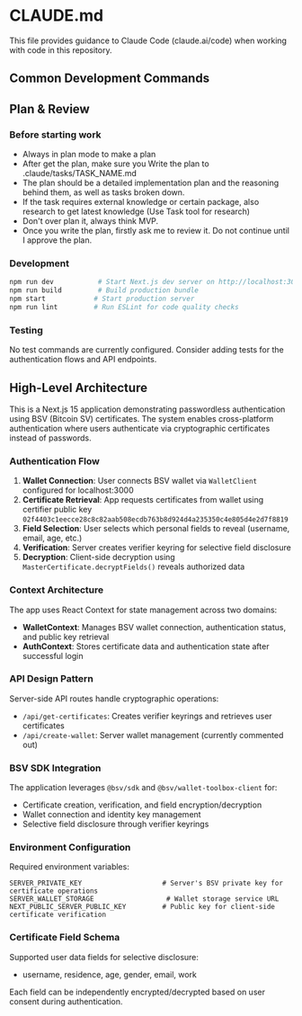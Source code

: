 # CLAUDE.md

This file provides guidance to Claude Code (claude.ai/code) when working with code in this repository.

## Common Development Commands

## Plan & Review

### Before starting work
- Always in plan mode to make a plan
- After get the plan, make sure you Write the plan to .claude/tasks/TASK_NAME.md
- The plan should be a detailed implementation plan and the reasoning behind them, as well as tasks broken down.
- If the task requires external knowledge or certain package, also research to get latest knowledge (Use Task tool for research)
- Don't over plan it, always think MVP.
- Once you write the plan, firstly ask me to review it. Do not continue until I approve the plan.

### Development
```bash
npm run dev           # Start Next.js dev server on http://localhost:3000
npm run build         # Build production bundle
npm start            # Start production server
npm run lint         # Run ESLint for code quality checks
```

### Testing
No test commands are currently configured. Consider adding tests for the authentication flows and API endpoints.

## High-Level Architecture

This is a Next.js 15 application demonstrating passwordless authentication using BSV (Bitcoin SV) certificates. The system enables cross-platform authentication where users authenticate via cryptographic certificates instead of passwords.

### Authentication Flow
1. **Wallet Connection**: User connects BSV wallet via `WalletClient` configured for localhost:3000
2. **Certificate Retrieval**: App requests certificates from wallet using certifier public key `02f4403c1eecce28c8c82aab508ecdb763b8d924d4a235350c4e805d4e2d7f8819`
3. **Field Selection**: User selects which personal fields to reveal (username, email, age, etc.)
4. **Verification**: Server creates verifier keyring for selective field disclosure
5. **Decryption**: Client-side decryption using `MasterCertificate.decryptFields()` reveals authorized data

### Context Architecture
The app uses React Context for state management across two domains:
- **WalletContext**: Manages BSV wallet connection, authentication status, and public key retrieval
- **AuthContext**: Stores certificate data and authentication state after successful login

### API Design Pattern
Server-side API routes handle cryptographic operations:
- `/api/get-certificates`: Creates verifier keyrings and retrieves user certificates
- `/api/create-wallet`: Server wallet management (currently commented out)

### BSV SDK Integration
The application leverages `@bsv/sdk` and `@bsv/wallet-toolbox-client` for:
- Certificate creation, verification, and field encryption/decryption
- Wallet connection and identity key management
- Selective field disclosure through verifier keyrings

### Environment Configuration
Required environment variables:
```
SERVER_PRIVATE_KEY                    # Server's BSV private key for certificate operations
SERVER_WALLET_STORAGE                  # Wallet storage service URL
NEXT_PUBLIC_SERVER_PUBLIC_KEY         # Public key for client-side certificate verification
```

### Certificate Field Schema
Supported user data fields for selective disclosure:
- username, residence, age, gender, email, work

Each field can be independently encrypted/decrypted based on user consent during authentication.